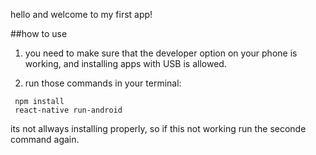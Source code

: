 

hello and welcome to my first app! 

##how to use
 
1) you need to make sure that the developer option on your phone is working, and installing apps with USB is allowed.

2) run those commands in your terminal: 
```
 npm install 
 react-native run-android
```

its not allways installing properly, so if this not working run the seconde command again.
